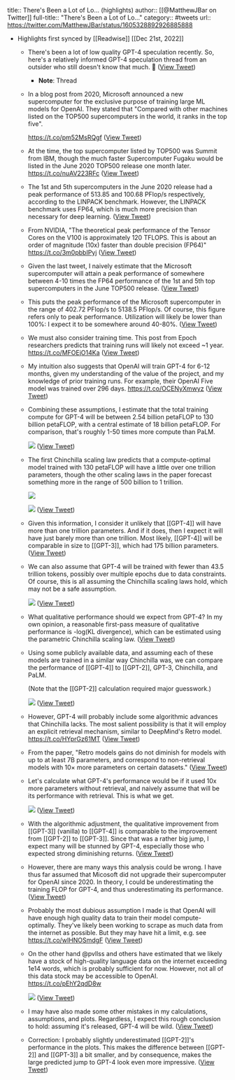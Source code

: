 title:: There's Been a Lot of Lo... (highlights)
author:: [[@MatthewJBar on Twitter]]
full-title:: "There's Been a Lot of Lo..."
category:: #tweets
url:: https://twitter.com/MatthewJBar/status/1605328892926885888

- Highlights first synced by [[Readwise]] [[Dec 21st, 2022]]
	- There's been a lot of low quality GPT-4 speculation recently. So, here's a relatively informed GPT-4 speculation thread from an outsider who still doesn't know that much. 🧵 ([View Tweet](https://twitter.com/MatthewJBar/status/1605328892926885888))
		- **Note**: Thread
	- In a blog post from 2020, Microsoft announced a new supercomputer for the exclusive purpose of training large ML models for OpenAI. They stated that "Compared with other machines listed on the TOP500 supercomputers in the world, it ranks in the top five".
	  
	  https://t.co/pm52MsRQgf ([View Tweet](https://twitter.com/MatthewJBar/status/1605328898383679488))
	- At the time, the top supercomputer listed by TOP500 was Summit from IBM, though the much faster Supercomputer Fugaku would be listed in the June 2020 TOP500 release one month later.
	  https://t.co/nuAV223RFc ([View Tweet](https://twitter.com/MatthewJBar/status/1605328901105803264))
	- The 1st and 5th supercomputers in the June 2020 release had a peak performance of 513.85 and 100.68 PFlop/s respectively, according to the LINPACK benchmark. However, the LINPACK benchmark uses FP64, which is much more precision than necessary for deep learning. ([View Tweet](https://twitter.com/MatthewJBar/status/1605328903567859714))
	- From NVIDIA, "The theoretical peak performance of the Tensor Cores on the V100 is approximately 120 TFLOPS. This is about an order of magnitude (10x) faster than double precision (FP64)"
	  https://t.co/3m0pbbIPyj ([View Tweet](https://twitter.com/MatthewJBar/status/1605328907074342912))
	- Given the last tweet, I naively estimate that the Microsoft supercomputer will attain a peak performance of somewhere between 4-10 times the FP64 performance of the 1st and 5th top supercomputers in the June TOP500 release. ([View Tweet](https://twitter.com/MatthewJBar/status/1605328909494468609))
	- This puts the peak performance of the Microsoft supercomputer in the range of 402.72 PFlop/s to 5138.5 PFlop/s. Of course, this figure refers only to peak performance. Utilization will likely be lower than 100%: I expect it to be somewhere around 40-80%. ([View Tweet](https://twitter.com/MatthewJBar/status/1605328912342343680))
	- We must also consider training time. This post from Epoch researchers predicts that training runs will likely not exceed ~1 year.
	  https://t.co/MFOEjO14Ka ([View Tweet](https://twitter.com/MatthewJBar/status/1605328914758266880))
	- My intuition also suggests that OpenAI will train GPT-4 for 6-12 months, given my understanding of the value of the project, and my knowledge of prior training runs. For example, their OpenAI Five model was trained over 296 days.
	  https://t.co/OCENyXmwyz ([View Tweet](https://twitter.com/MatthewJBar/status/1605328917510127616))
	- Combining these assumptions, I estimate that the total training compute for GPT-4 will be between 2.54 billion petaFLOP to 130 billion petaFLOP, with a central estimate of 18 billion petaFLOP. For comparison, that's roughly 1-50 times more compute than PaLM. 
	  
	  ![](https://pbs.twimg.com/media/FkcgiqjVQAAq6Zn.jpg) ([View Tweet](https://twitter.com/MatthewJBar/status/1605328925789278209))
	- The first Chinchilla scaling law predicts that a compute-optimal model trained with 130 petaFLOP will have a little over one trillion parameters, though the other scaling laws in the paper forecast something more in the range of 500 billion to 1 trillion. 
	  
	  ![](https://pbs.twimg.com/media/FkciRLTUUAAtxOY.jpg) 
	  
	  ![](https://pbs.twimg.com/media/FkciSgpUoAAGBbW.jpg) ([View Tweet](https://twitter.com/MatthewJBar/status/1605328933188091904))
	- Given this information, I consider it unlikely that [[GPT-4]] will have more than one trillion parameters. And if it does, then I expect it will have just barely more than one trillion. Most likely, [[GPT-4]] will be comparable in size to [[GPT-3]], which had 175 billion parameters. ([View Tweet](https://twitter.com/MatthewJBar/status/1605328937453621249))
	- We can also assume that GPT-4 will be trained with fewer than 43.5 trillion tokens, possibly over multiple epochs due to data constraints. Of course, this is all assuming the Chinchilla scaling laws hold, which may not be a safe assumption. 
	  
	  ![](https://pbs.twimg.com/media/FkcjU0ZVEAM6jgc.jpg) ([View Tweet](https://twitter.com/MatthewJBar/status/1605328943162458112))
	- What qualitative performance should we expect from GPT-4? In my own opinion, a reasonable first-pass measure of qualitative performance is -log(KL divergence), which can be estimated using the parametric Chinchilla scaling law. ([View Tweet](https://twitter.com/MatthewJBar/status/1605328946656030721))
	- Using some publicly available data, and assuming each of these models are trained in a similar way Chinchilla was, we can compare the performance of [[GPT-4]] to [[GPT-2]], GPT-3, Chinchilla, and PaLM.
	  
	  (Note that the [[GPT-2]] calculation required major guesswork.) 
	  
	  ![](https://pbs.twimg.com/media/FkdCzW1UUAADpf3.jpg) ([View Tweet](https://twitter.com/MatthewJBar/status/1605328954012753920))
	- However, GPT-4 will probably include some algorithmic advances that Chinchilla lacks. The most salient possibility is that it will employ an explicit retrieval mechanism, similar to DeepMind's Retro model.
	  https://t.co/HYprGz61MT ([View Tweet](https://twitter.com/MatthewJBar/status/1605328957703716865))
	- From the paper, "Retro models gains do not diminish for models with up to at least 7B parameters, and correspond to non-retrieval models with 10× more parameters on certain datasets." ([View Tweet](https://twitter.com/MatthewJBar/status/1605328960383897600))
	- Let's calculate what GPT-4's performance would be if it used 10x more parameters without retrieval, and naively assume that will be its performance with retrieval. This is what we get. 
	  
	  ![](https://pbs.twimg.com/media/FkdC81dUUAEi2rX.jpg) ([View Tweet](https://twitter.com/MatthewJBar/status/1605328966197268480))
	- With the algorithmic adjustment, the qualitative improvement from [[GPT-3]] (vanilla) to [[GPT-4]] is comparable to the improvement from [[GPT-2]] to [[GPT-3]]. Since that was a rather big jump, I expect many will be stunned by GPT-4, especially those who expected strong diminishing returns. ([View Tweet](https://twitter.com/MatthewJBar/status/1605328969808547840))
	- However, there are many ways this analysis could be wrong. I have thus far assumed that Micosoft did not upgrade their supercomputer for OpenAI since 2020. In theory, I could be underestimating the training FLOP for GPT-4, and thus underestimating its performance. ([View Tweet](https://twitter.com/MatthewJBar/status/1605328972283199488))
	- Probably the most dubious assumption I made is that OpenAI will have enough high quality data to train their model compute-optimally. They've likely been working to scrape as much data from the internet as possible. But they may have hit a limit, e.g. see
	  https://t.co/wIHNOSmdgF ([View Tweet](https://twitter.com/MatthewJBar/status/1605328974850052096))
	- On the other hand @pvllss and others have estimated that we likely have a stock of high-quality language data on the internet exceeding 1e14 words, which is probably sufficient for now. However, not all of this data stock may be accessible to OpenAI.
	  https://t.co/pEhY2qdD8w 
	  
	  ![](https://pbs.twimg.com/media/FkdEwUzUEAEpmT0.jpg) ([View Tweet](https://twitter.com/MatthewJBar/status/1605328981133127680))
	- I may have also made some other mistakes in my calculations, assumptions, and plots. Regardless, I expect this rough conclusion to hold: assuming it's released, GPT-4 will be wild. ([View Tweet](https://twitter.com/MatthewJBar/status/1605328983968477184))
	- Correction: I probably slightly underestimated [[GPT-2]]'s performance in the plots. This makes the difference between [[GPT-2]] and [[GPT-3]] a bit smaller, and by consequence, makes the large predicted jump to GPT-4 look even more impressive. ([View Tweet](https://twitter.com/MatthewJBar/status/1605434648556736512))